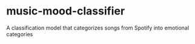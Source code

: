 # music-mood-classifier
A classification model that categorizes songs from Spotify into emotional categories
